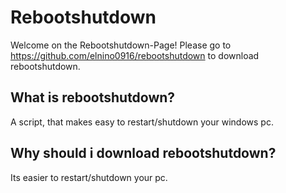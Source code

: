# Rebootshutdown
Welcome on the Rebootshutdown-Page!
Please go to https://github.com/elnino0916/rebootshutdown to download rebootshutdown.

## What is rebootshutdown?

A script, that makes easy to restart/shutdown your windows pc.

## Why should i download rebootshutdown?

Its easier to restart/shutdown your pc.
